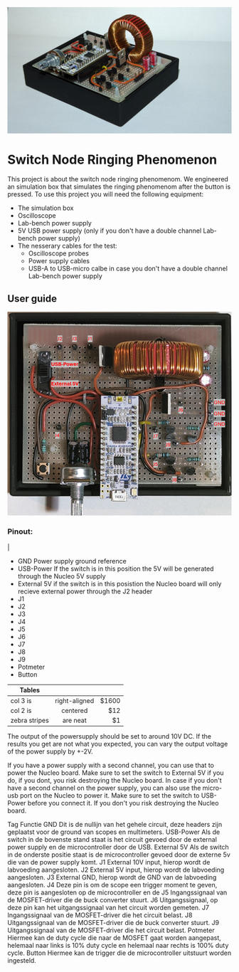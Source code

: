 ![alt text](https://github.com/S1146468/Project-Buck-Converter/blob/master/Product_Front_view.jpg "")

# Switch Node Ringing Phenomenon

This project is about the switch node ringing phenomenom. We engineered an simulation box that simulates the ringing phenomenom after the button is pressed. 
To use this project you will need the following equipment:
* The simulation box
* Oscilloscope
* Lab-bench power supply
* 5V USB power supply (only if you don't have a double channel Lab-bench power supply)
* The nesserary cables for the test:
    * Oscilloscope probes
    * Power supply cables
    * USB-A to USB-micro calbe in case you don't have a double channel Lab-bench power supply


## User guide

![alt text](https://github.com/S1146468/Project-Buck-Converter/blob/master/Product_Top_view.png "")

### Pinout:
|  
* GND	        Power supply ground reference
* USB-Power	    If the switch is in this position the 5V will be generated through the Nucleo 5V supply
* External 5V	if the switch is in this posistion the Nucleo board will only recieve external power 
                through the J2 header
* J1            
* J2            
* J3            
* J4              
* J5              
* J6              
* J7              
* J8              
* J9              
* Potmeter        
* Button          

| Tables   ||  |
| ------------- |:-------------:| -----:|
| col 3 is      | right-aligned | $1600 |
| col 2 is      | centered      |   $12 |
| zebra stripes | are neat      |    $1 |

The output of the powersupply should be set to around 10V DC. If the results you get are not what you expected, you can vary the output voltage of the power supply by +-2V.

If you have a power supply with a second channel, you can use that to power the Nucleo board. Make sure to set the switch to External 5V if you do, if you dont, you risk destroying the Nucleo board.
In case if you don't have a second channel on the power supply, you can also use the micro-usb port on the Nucleo to power it. Make sure to set the switch to USB-Power before you connect it. If you don't you risk destroying the Nucleo board.




Tag	Functie
GND	Dit is de nullijn van het gehele circuit, deze headers zijn geplaatst voor de ground van scopes en multimeters.
USB-Power	Als de switch in de bovenste stand staat is het circuit gevoed door de external power supply en de microcontroller door de USB.
External 5V	Als de switch in de onderste positie staat is de microcontroller gevoed door de externe 5v die van de power supply komt.
J1	External 10V input, hierop wordt de labvoeding aangesloten.
J2	External 5V input, hierop wordt de labvoeding aangesloten.
J3	External GND, hierop wordt de GND van de labvoeding aangesloten.
J4	Deze pin is om de scope een trigger moment te geven, deze pin is aangesloten op de microcontroller en de 
J5	Ingangssignaal van de MOSFET-driver die de buck converter stuurt.
J6	Uitgangssignaal, op deze pin kan het uitgangssignaal van het circuit worden gemeten.
J7	Ingangssignaal van de MOSFET-driver die het circuit belast.
J8	Uitgangssignaal van de MOSFET-driver die de buck converter stuurt.
J9	Uitgangssignaal van de MOSFET-driver die het circuit belast.
Potmeter	Hiermee kan de duty cycle die naar de MOSFET gaat worden aangepast, helemaal naar links is 10% duty cycle en helemaal naar rechts is 100% duty cycle.
Button	Hiermee kan de trigger die de microcontroller uitstuurt worden ingesteld.
